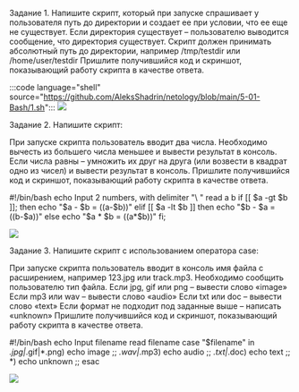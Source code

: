 Задание 1.
Напишите скрипт, который при запуске спрашивает у пользователя путь до директории и создает ее при условии, что ее еще не существует. Если директория существует – пользователю выводится сообщение, что директория существует. Скрипт должен принимать абсолютный путь до директории, например /tmp/testdir или /home/user/testdir
Пришлите получившийся код и скриншот, показывающий работу скрипта в качестве ответа.

:::code language="shell" source="https://github.com/AleksShadrin/netology/blob/main/5-01-Bash/1.sh":::
![](https://github.com/AleksShadrin/netology/blob/main/5-01-Bash/1.png)

Задание 2.
Напишите скрипт:

При запуске скрипта пользователь вводит два числа.
Необходимо вычесть из большего числа меньшее и вывести результат в консоль.
Если числа равны – умножить их друг на друга (или возвести в квадрат одно из чисел) и вывести результат в консоль.
Пришлите получившийся код и скриншот, показывающий работу скрипта в качестве ответа.

#!/bin/bash
echo Input 2 numbers, with delimiter \"\ \"
read a b
if [[ $a -gt $b ]];
then 
    echo "$a - $b = $(($a-$b))"
elif [[ $a -lt $b ]]
then
    echo "$b - $a = $(($b-$a))"
else
    echo "$a * $b = $(($a*$b))"
fi;

![](https://github.com/AleksShadrin/netology/blob/main/5-01-Bash/2.png)

Задание 3.
Напишите скрипт с использованием оператора case:

При запуске скрипта пользователь вводит в консоль имя файла с расширением, например 123.jpg или track.mp3.
Необходимо сообщить пользователю тип файла.
Если jpg, gif или png – вывести слово «image»
Если mp3 или wav – вывести слово «audio»
Если txt или doc – вывести слово «text»
Если формат не подходит под заданные выше – написать «unknown»
Пришлите получившийся код и скриншот, показывающий работу скрипта в качестве ответа.

#!/bin/bash
echo Input filename
read filename
case "$filename" in
    *.jpg|*.gif|*.png)
        echo image
    ;;
    *.wav|*.mp3) 
        echo audio
    ;;
    *.txt|*.doc) 
        echo text
    ;;
    *) 
        echo unknown
    ;;
esac

![](https://github.com/AleksShadrin/netology/blob/main/5-01-Bash/3.png)